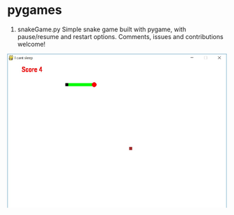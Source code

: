 # pygames

1) snakeGame.py
Simple snake game built with pygame, with pause/resume and restart options.
Comments, issues and contributions welcome!

![Screenshot](screenshot.jpg)
